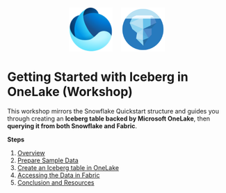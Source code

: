 <p align="center">
  <img src="img/onelakes.png" alt="One Lake" width="100"/>
  &nbsp;&nbsp;&nbsp;
  <img src="img/ice.png" alt="Iceberg" width="100"/>
</p>


# Getting Started with Iceberg in OneLake (Workshop)

This workshop mirrors the Snowflake Quickstart structure and guides you through creating an **Iceberg table backed by Microsoft OneLake**, then **querying it from both Snowflake and Fabric**.

**Steps**  
1. [Overview](01-overview.md)  
2. [Prepare Sample Data](02-prepare-sample-data.md)  
3. [Create an Iceberg table in OneLake](03-create-iceberg-table-in-onelake.md)  
4. [Accessing the Data in Fabric](04-accessing-the-data-in-fabric.md)  
5. [Conclusion and Resources](05-conclusion-and-resources.md)
